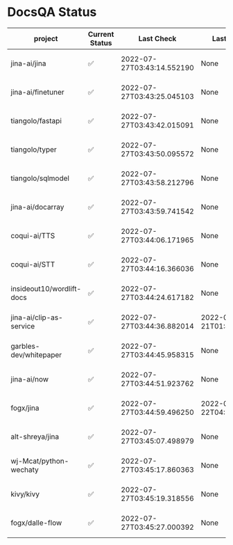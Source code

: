 # DocsQA Status

|         project         |Current Status|        Last Check        |      Last Downtime       |                      % Uptime                       |
|-------------------------|--------------|--------------------------|--------------------------|-----------------------------------------------------|
|jina-ai/jina             |✅            |2022-07-27T03:43:14.552190|None                      |100.0 (since 2022-07-20 17:11:38.421227)             |
|jina-ai/finetuner        |✅            |2022-07-27T03:43:25.045103|None                      |100.0 (since 2022-07-20 17:11:38.421227)             |
|tiangolo/fastapi         |✅            |2022-07-27T03:43:42.015091|None                      |100.0 (since 2022-07-20 17:11:38.421227)             |
|tiangolo/typer           |✅            |2022-07-27T03:43:50.095572|None                      |100.0 (since 2022-07-20 17:11:38.421227)             |
|tiangolo/sqlmodel        |✅            |2022-07-27T03:43:58.212796|None                      |100.0 (since 2022-07-20 17:11:38.421227)             |
|jina-ai/docarray         |✅            |2022-07-27T03:43:59.741542|None                      |100.0 (since 2022-07-20 17:11:38.421227)             |
|coqui-ai/TTS             |✅            |2022-07-27T03:44:06.171965|None                      |100.0 (since 2022-07-20 17:11:38.421227)             |
|coqui-ai/STT             |✅            |2022-07-27T03:44:16.366036|None                      |100.0 (since 2022-07-20 17:11:38.421227)             |
|insideout10/wordlift-docs|✅            |2022-07-27T03:44:24.617182|None                      |100.0 (since 2022-07-20 17:11:38.421227)             |
|jina-ai/clip-as-service  |✅            |2022-07-27T03:44:36.882014|2022-07-21T01:43:26.228623|19.142661540892096 (since 2022-07-20 17:11:38.421227)|
|garbles-dev/whitepaper   |✅            |2022-07-27T03:44:45.958315|None                      |100.0 (since 2022-07-22 05:15:25.212266)             |
|jina-ai/now              |✅            |2022-07-27T03:44:51.923762|None                      |100.0 (since 2022-07-20 17:11:38.421227)             |
|fogx/jina                |✅            |2022-07-27T03:44:59.496250|2022-07-22T04:27:22.362299|93.05018288992395 (since 2022-07-20 17:11:38.421227) |
|alt-shreya/jina          |✅            |2022-07-27T03:45:07.498979|None                      |100.0 (since 2022-07-20 17:11:38.421227)             |
|wj-Mcat/python-wechaty   |✅            |2022-07-27T03:45:17.860363|None                      |100.0 (since 2022-07-20 17:11:38.421227)             |
|kivy/kivy                |✅            |2022-07-27T03:45:19.318556|None                      |100.0 (since 2022-07-20 17:11:38.421227)             |
|fogx/dalle-flow          |✅            |2022-07-27T03:45:27.000392|None                      |100.0 (since 2022-07-20 17:11:38.421227)             |
